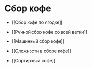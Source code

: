 # Сбор кофе
- [[Сбор кофе по ягодке]]
- [[Ручной сбор кофе со всей ветки]]
- [[Машинный сбор кофе]]

- [[Сложности в сборе кофе]]

- [[Сортировка кофе]]

